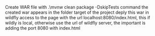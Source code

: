 Create WAR file with .\mvnw clean package -DskipTests command
the created war appears in the folder target of the project
deply this war in wildfly
access to the page with the url localhost:8080/index.html, this if wildly is local, otherwise use the url of wildfly server, the important is adding the port 8080 with index.html
